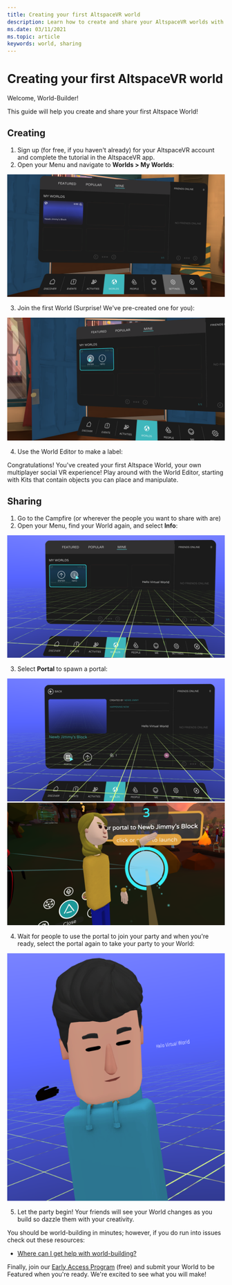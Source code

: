 ```yaml
---
title: Creating your first AltspaceVR world
description: Learn how to create and share your AltspaceVR worlds with the world.
ms.date: 03/11/2021
ms.topic: article
keywords: world, sharing
---
```


# Creating your first AltspaceVR world

Welcome, World-Builder!

This guide will help you create and share your first Altspace World!

## Creating

1. Sign up (for free, if you haven't already) for your AltspaceVR account and complete the tutorial in the AltspaceVR app.
2. Open your Menu and navigate to **Worlds > My Worlds**:

![My worlds open in the AltspaceVR menu](images/world-building-img-01.png)

3. Join the first World (Surprise! We've pre-created one for you):

![First default world created](images/world-building-img-02.png)

4. Use the World Editor to make a label:

<!-- Need video uploaded to Channel9 -->

Congratulations! You've created your first Altspace World, your own multiplayer social VR experience! Play around with the World Editor, starting with Kits that contain objects you can place and manipulate.

## Sharing

1. Go to the Campfire (or wherever the people you want to share with are)
2. Open your Menu, find your World again, and select **Info**:

![My worlds open in the AltspaceVR menu with info button highlighted](images/world-building-img-03.png)

3. Select **Portal** to spawn a portal:

![My worlds info with portal button highlighted](images/world-building-img-04.png)
![New portal with avatar](images/world-building-img-05.png)

4. Wait for people to use the portal to join your party and when you're ready, select the portal again to take your party to your World:

![New party running in the VR world](images/world-building-img-06.png)

5. Let the party begin! Your friends will see your World changes as you build so dazzle them with your creativity.

You should be world-building in minutes; however, if you do run into issues check out these resources:
* [Where can I get help with world-building?](getting-help.md)

Finally, join our [Early Access Program](early-access.md) (free) and submit your World to be Featured when you're ready. We're excited to see what you will make!